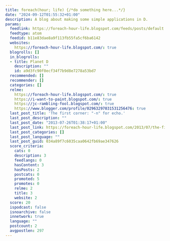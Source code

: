 ```yaml
---
title: foreach(hour; life) {/*do something here...*/}
date: "2024-09-12T01:55:32+01:00"
description: A blog about making some simple applications in D.
params:
  feedlink: https://foreach-hour-life.blogspot.com/feeds/posts/default
  feedtype: atom
  feedid: b11e83dae8a9f113fb55fa5cf6ba6142
  websites:
    https://foreach-hour-life.blogspot.com/: true
  blogrolls: []
  in_blogrolls:
  - title: Planet D
    description: ""
    id: a9d3fc90f0ecf34f7b9d8e7278a53bd7
  recommended: []
  recommender: []
  categories: []
  relme:
    https://foreach-hour-life.blogspot.com/: true
    https://i-want-to-paint.blogspot.com/: true
    https://jc-rambling-fool.blogspot.com/: true
    https://www.blogger.com/profile/02963297031531256476: true
  last_post_title: 'The first corner: "-n" for echo.'
  last_post_description: ""
  last_post_date: "2013-07-26T01:38:17+01:00"
  last_post_link: https://foreach-hour-life.blogspot.com/2013/07/the-first-corner-n-for-echo.html
  last_post_categories: []
  last_post_language: ""
  last_post_guid: 034a89f7c6035caa0642fb69ae347626
  score_criteria:
    cats: 0
    description: 3
    feedlangs: 0
    hasContent: 3
    hasPosts: 2
    postcats: 0
    promoted: 5
    promotes: 0
    relme: 2
    title: 3
    website: 2
  score: 20
  ispodcast: false
  isnoarchive: false
  innetwork: true
  language: ""
  postcount: 2
  avgpostlen: 297
---
```

